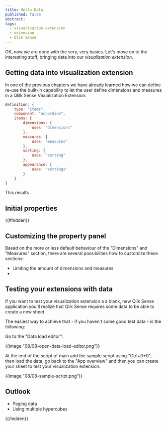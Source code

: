 ```yaml
---
title: Hello Data
published: false
abstract:
tags:
  - visualization extension
  - extension
  - Qlik Sense
---
```


OK, now we are done with the very, very basics. Let's move on to the interesting stuff, bringing data into our _visualization extension_.

## Getting data into visualization extension
In one of the previous chapters we have already learned how we can define re-use the built-in capability to let the user define dimensions and measures in a Qlilk Sense Visualization Extension:

```javascript
definition: {
	type: "items",
	component: "accordion",
	items: {
		dimensions: {
			uses: "dimensions"
		},
		measures: {
			uses: "measures"
		},
		sorting: {
			uses: "sorting"
		},
		appearance: {
			uses: "settings"
		}
	}
}
```

This results

## Initial properties

{{#hidden}}

## Customizing the property panel

Based on the more or less default behaviour of the "Dimensions" and "Measures" section, there are several possibilities how to customize these sections:

- Limiting the amount of dimensions and measures
- 

## Testing your extensions with data
If you want to test your visualization extension a a blank, new Qlik Sense application you'll realize that Qlik Sense requires some data to be able to create a new sheet.

The easiest way to achieve that - if you haven't some good test data - is the following:

Go to the "Data load editor":

{{image "08/08-open-data-load-editor.png"}}

At the end of the script of main add the sample script using "Ctrl+0+0", then load the data, go back to the "App overview" and then you can create your sheet to test your visualization extension.

{{image "08/08-sample-script.png"}}

## Outlook

- Paging data
- Using multiple hypercubes

{{/hidden}}